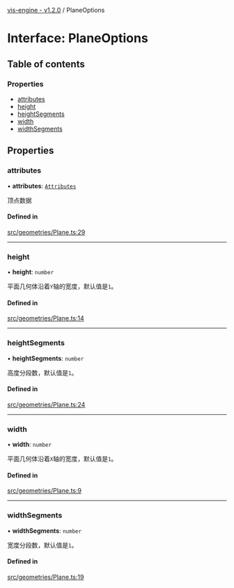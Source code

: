 [vis-engine - v1.2.0](../index.md) / PlaneOptions

# Interface: PlaneOptions

## Table of contents

### Properties

- [attributes](PlaneOptions.md#attributes)
- [height](PlaneOptions.md#height)
- [heightSegments](PlaneOptions.md#heightsegments)
- [width](PlaneOptions.md#width)
- [widthSegments](PlaneOptions.md#widthsegments)

## Properties

### attributes

• **attributes**: [`Attributes`](Attributes.md)

顶点数据

#### Defined in

[src/geometries/Plane.ts:29](https://github.com/sakitam-gis/vis-engine/blob/master/src/geometries/Plane.ts?at&#x3D;4124c8d#line&#x3D;29)

___

### height

• **height**: `number`

平面几何体沿着`Y`轴的宽度，默认值是`1`。

#### Defined in

[src/geometries/Plane.ts:14](https://github.com/sakitam-gis/vis-engine/blob/master/src/geometries/Plane.ts?at&#x3D;4124c8d#line&#x3D;14)

___

### heightSegments

• **heightSegments**: `number`

高度分段数，默认值是`1`。

#### Defined in

[src/geometries/Plane.ts:24](https://github.com/sakitam-gis/vis-engine/blob/master/src/geometries/Plane.ts?at&#x3D;4124c8d#line&#x3D;24)

___

### width

• **width**: `number`

平面几何体沿着`X`轴的宽度，默认值是`1`。

#### Defined in

[src/geometries/Plane.ts:9](https://github.com/sakitam-gis/vis-engine/blob/master/src/geometries/Plane.ts?at&#x3D;4124c8d#line&#x3D;9)

___

### widthSegments

• **widthSegments**: `number`

宽度分段数，默认值是`1`。

#### Defined in

[src/geometries/Plane.ts:19](https://github.com/sakitam-gis/vis-engine/blob/master/src/geometries/Plane.ts?at&#x3D;4124c8d#line&#x3D;19)
